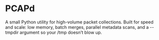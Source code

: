 # PCAPd
A small Python utility for high-volume packet collections. Built for speed and scale: low memory, batch merges, parallel metadata scans, and a --tmpdir argument so your /tmp doesn’t blow up.
